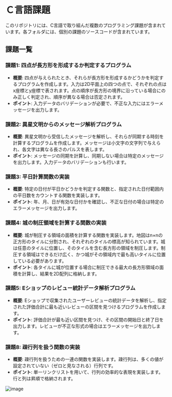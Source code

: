 # Ｃ言語課題

このリポジトリには、C言語で取り組んだ複数のプログラミング課題が含まれています。各フォルダには、個別の課題のソースコードが含まれています。

## 課題一覧

### 課題1: 四点が長方形を形成するか判定するプログラム
- **概要**: 四点が与えられたとき、それらが長方形を形成するかどうかを判定するプログラムを作成します。入力は2D平面上の四つの点で、それぞれの点はx座標とy座標で表されます。点の順序が長方形の境界に沿っている場合にのみ正しく判定され、順序が異なる場合は否定されます。
- **ポイント**: 入力データのバリデーションが必要で、不正な入力にはエラーメッセージを出力します。

### 課題2: 異星文明からのメッセージ解析プログラム
- **概要**: 異星文明から受信したメッセージを解析し、それらが同期する時刻を計算するプログラムを作成します。メッセージは小文字の文字列で与えられ、各文字は異なる長さのパルスを表します。
- **ポイント**: メッセージの同期を計算し、同期しない場合は特定のメッセージを出力します。入力データのバリデーションも行います。

### 課題3: 平日計算関数の実装
- **概要**: 特定の日付が平日かどうかを判定する関数と、指定された日付範囲内の平日数をカウントする関数を実装します。
- **ポイント**: 年、月、日が有効な日付かを確認し、不正な日付の場合は特定のエラーメッセージを出力します。

### 課題4: 城の制圧領域を計算する関数の実装
- **概要**: 城が制圧する領域の面積を計算する関数を実装します。地図はn×nの正方形のタイルに分割され、それぞれのタイルの標高が知られています。城は任意のタイルに位置し、そのタイルを含む長方形の領域を制圧します。制圧する領域はできるだけ広く、かつ城がその領域内で最も高いタイルに位置している必要があります。
- **ポイント**: 各タイルに城が位置する場合に制圧できる最大の長方形領域の面積を計算し、結果を2D配列に格納します。

### 課題5: Eショップのレビュー統計データ解析プログラム
- **概要**: Eショップで収集されたユーザーレビューの統計データを解析し、指定された評価合計に最も近いレビューの区間を見つけるプログラムを作成します。
- **ポイント**: 評価合計が最も近い区間を見つけ、その区間の開始日と終了日を出力します。レビューが不正な形式の場合はエラーメッセージを出力します。

### 課題8: 疎行列を扱う関数の実装
- **概要**: 疎行列を扱うための一連の関数を実装します。疎行列は、多くの値が設定されていない（ゼロと見なされる）行列です。
- **ポイント**: 単一リンクリストを用いて、行列の効率的な表現を実装します。行と列は昇順で格納されます。

![image](https://github.com/michiaka/teamlab_portfolio_2024/assets/155388365/e729deb8-6c3c-4e6e-b58e-90eef189c192)
